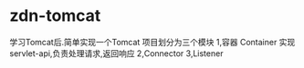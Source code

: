 # zdn-tomcat
学习Tomcat后.简单实现一个Tomcat
项目划分为三个模块
1,容器 Container
实现servlet-api,负责处理请求,返回响应
2,Connector
3,Listener

